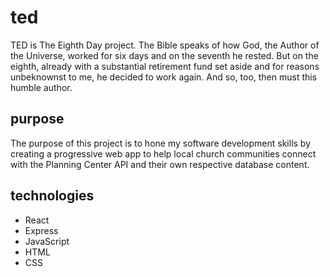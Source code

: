 # ted
TED is The Eighth Day project. The Bible speaks of how God, the Author of the Universe, worked for six days and on the seventh he rested. But on the eighth, already with a substantial retirement fund set aside and for reasons unbeknownst to me, he decided to work again. And so, too, then must this humble author.

## purpose
The purpose of this project is to hone my software development skills by creating a progressive web app to help local church communities connect with the Planning Center API and their own respective database content.

## technologies
- React
- Express
- JavaScript
- HTML
- CSS
